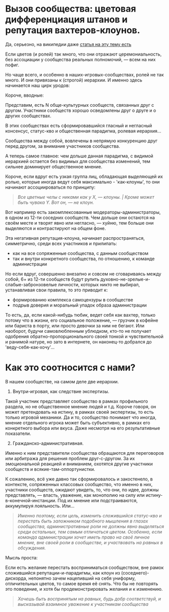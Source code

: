# Вызов сообщества: цветовая дифференциация штанов и репутация вахтеров-клоунов.

Да, серьезно, на википедии даже [статья на эту тему есть](https://ru.wikipedia.org/wiki/Цветовая_дифференциация_штанов)

Если цветов (и ролей) так много, что они отражают церемониальность, без ассоциации у сообщества реальных полномочий, — всем на них пофиг. 

Но чаще всего, и особенно в наших-игровых-сообществах, ролей не так много. 
И они привязаны к (строгой) иерархии. И именно здесь начинается наш цирк уродов:

Короче, вводные:

Представим, есть N обще-культурных сообществ, связанных друг с другом. Участники сообществ хорошо осведомлены друг о друге и о других сообществах. 

В этих сообществах есть сформировавшийся гласный и негласный консенсус, статус-кво и общественная парадигма, ролевая иерархия...

Сообщества между собой, вовлечены в непрямую конкуренцию друг перед другом, за внимание участников сообщества.

А теперь самое главное: чем дольше данная парадигма, с видимой иерархией остается без видимых для сообщества изменений, тем сильнее доминирует общественное мнение.

Короче, если вдруг есть узкая группа лиц, обладающая выделяющей их ролью, которые иногда ведут себя максимально - 'как-клоуны', то они начинают ассоциироваться по принципу:

> *Все цветные челы с никами как у Х, — клоуны. | Кроме может быть чувака Y. Вот он, — не клоун.*

Вот например есть закомплексованные модераторы-администраторы, в одном из 12-ти соседних сообществ. 
Чем дольше они остаются на своём месте и творят явно или негласно, — хуйню, тем больше они выделяются и контрастируют на общем фоне.

Эта негативная репутация-клоуна, начинает распространяться, симметрично, среди всех участников и прилипать:
- как на все сопряженные сообщества, с данным сообществом
- так и внутри конкретного сообщества, по отношению, к команде администрации

Но если вдруг, совершенно внезапно и совсем не сговариваясь между собой, 6+ из 12-ти сообществ будут рулить духовно-не-зрелые-и-слабые-забронзовелые личности, которых никто не выбирал, устанавливая свои правила, то это приводит к:

- формированию комплекса самоцензуры в сообществе
- подрыв доверия и моральный упадок образа администрации

То есть, да, если какой-нибудь тюбик, ведет себя как вахтер, только потому что в жизни, его социальное положение, — грузчик в кофейне или бариста в порту, или просто девочки за ним не бегают. Или наоборот, будучи самовлюбленным ублюдком, кто-то не получает одобрения обратно-пропорционального своей тонкой и чувствительной и ранимой натуре, но зато в интернете, он наконец-то добрался до 'веду-себя-как-хочу'...

# Как это соотносится с нами?

В нашем сообществе, на самом деле две иерархии. 

1. Внутри-игровая, как следствие экспертизы. 

Такой участник представляет сообщество в рамках профильного раздела, но не общественное мнение людей и т.д.
Короче говоря, он может претендовать на истину, в рамках своей экспертизы, то есть только игровой механики.
Да и то, сообщество понимает что иногда, мнение отдельного игрока может быть субъективно, в рамках его конкретного выбора или вкуса. Даже несмотря на его результативные показатели.
    
2. Гражданско-административная. 

Именно к ним представители сообщества обращаются для переговоров или арбитража для решения проблем друг-с-другом. 
За их эмоциональной реакцией и вниманием, охотятся другие участники сообществ и всякие-там-оппортунистки.

К сожалению, всё уже давно так сформировалось и закостенело, в контексте, сопряженных классовых сообщество, что именно в них, участники сообществ, ожидают увидеть, то, что они, по идее, должны представлять, — власть, уважение, как монополию на силу или истину-в-конечной-инстанции. Под их мнение или подстраиваются, аккумулируя лояльность. Или...

> *Именно поэтому, если цель, изменить сложившийся статус-кво и перестать быть заложником подобного мышления в глазах сообщества, административные роли не должны явно выделяться среди остальных, тем самым отличаться цветом. Особенно, если команда администрации хочет иметь право на своё личное мнение, вне своей роли в сообществе, и участвовать на равных в обсуждения.*

Мысль проста:

Если есть желание перестать восприниматься сообществом, вне рамок сложившийся репутации-и-парадигмы, как клоун из (соседнего)-дискорда, непонятно зачем нацепивший на себя униформу, отличительных цветов, то самое время её снять. Что бы не повторять это поведение, и хотя бы продемонстрировать желания и к изменению.

> *Хочешь быть воспринятым на равных, будь добр соответствуй, и высказывай взаимное уважение к участникам сообщества*

